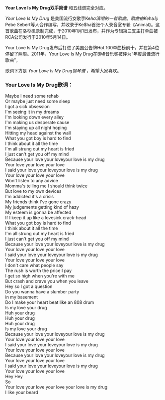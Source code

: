 

**Your Love Is My Drug双手简谱** 和五线谱完全对应。

_Your Love Is My Drug_ 是美国流行女歌手Ke$ha演唱的一首歌曲。歌曲由Ke$ha与Pebe
Sebert等人合作编写，并收录于Ke$ha首张个人录音室专辑《Animal》。这首歌曲在洛杉矶录制完成，于2010年1月1日发布，并作为专辑第三支主打单曲被RCA公司发行于2010年5月14日。

Your Love Is My Drug发布后打进了美国公告牌Hot 100单曲榜前十，并在第4位停留了两周。2011年，Your Love Is My
Drug在BMI音乐奖被评为“年度最佳流行歌曲”。

歌词下方是 _Your Love Is My Drug钢琴谱_ ，希望大家喜欢。

### Your Love Is My Drug歌词：

Maybe I need some rehab  
Or maybe just need some sleep  
I got a sick obsession  
I'm seeing it in my dreams  
I'm looking down every alley  
I'm making us desperate cause  
I'm staying up all night hoping  
Hitting my head against the wall  
What you got boy is hard to find  
I think about it all the time  
I'm all strung out my heart is fried  
I just can't get you off my mind  
Because your love your loveyour love is my drug  
Your love your love your love  
I said your love your loveyour love is my drug  
Your love your love your love  
Won't listen to any advice  
Momma's telling me I should think twice  
But love to my own devices  
I'm addicted it's a crisis  
My friends think I've gone crazy  
My judgements getting kind of hazy  
My esteem is gonna be affected  
If I keep it up like a lovesick crack-head  
What you got boy is hard to find  
I think about it all the time  
I'm all strung out my heart is fried  
I just can't get you off my mind  
Because your love your loveyour love is my drug  
Your love your love your love  
I said your love your loveyour love is my drug  
Your love your love your love  
I don't care what people say  
The rush is worth the price I pay  
I get so high when you're with me  
But crash and crave you when you leave  
Hey so I got a question  
Do you wanna have a slumber party  
in my basement  
Do I make your heart beat like an 808 drum  
Is my love your drug  
Huh your drug  
Huh your drug  
Huh your drug  
Is my love your drug  
Because your love your loveyour love is my drug  
Your love your love your love  
I said your love your loveyour love is my drug  
Your love your love your love  
Because your love your loveyour love is my drug  
Your love your love your love  
I said your love your loveyour love is my drug  
Your love your love your love  
Hey Hey  
So  
Your love your love your love your love is my drug  
I like your beard

